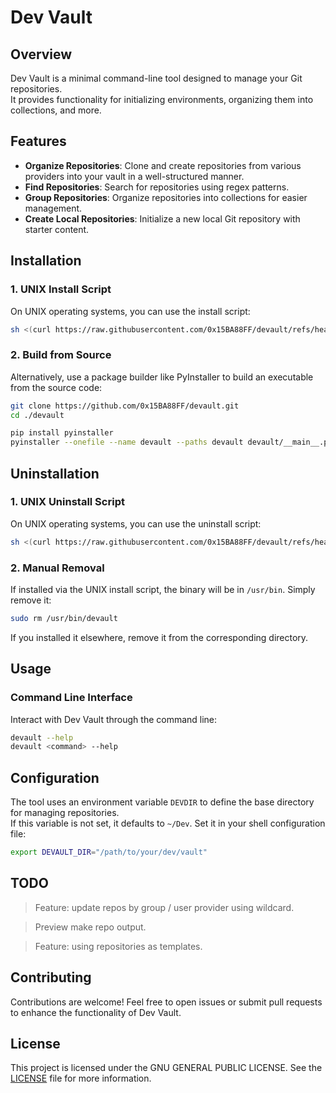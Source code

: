 # Dev Vault

## Overview

Dev Vault is a minimal command-line tool designed to manage your Git repositories.  
It provides functionality for initializing environments, organizing them into collections, and more.

## Features

- **Organize Repositories**: Clone and create repositories from various providers into your vault in a well-structured manner.
- **Find Repositories**: Search for repositories using regex patterns.
- **Group Repositories**: Organize repositories into collections for easier management.
- **Create Local Repositories**: Initialize a new local Git repository with starter content.

## Installation

### 1. UNIX Install Script

On UNIX operating systems, you can use the install script:

```bash
sh <(curl https://raw.githubusercontent.com/0x15BA88FF/devault/refs/heads/main/scripts/install.sh)
```

### 2. Build from Source

Alternatively, use a package builder like PyInstaller to build an executable from the source code:

```bash
git clone https://github.com/0x15BA88FF/devault.git
cd ./devault

pip install pyinstaller
pyinstaller --onefile --name devault --paths devault devault/__main__.py
```

## Uninstallation

### 1. UNIX Uninstall Script

On UNIX operating systems, you can use the uninstall script:

```bash
sh <(curl https://raw.githubusercontent.com/0x15BA88FF/devault/refs/heads/main/scripts/uninstall.sh)
```

### 2. Manual Removal

If installed via the UNIX install script, the binary will be in `/usr/bin`. Simply remove it:

```bash
sudo rm /usr/bin/devault
```

If you installed it elsewhere, remove it from the corresponding directory.

## Usage

### Command Line Interface

Interact with Dev Vault through the command line:

```bash
devault --help
devault <command> --help
```

## Configuration

The tool uses an environment variable `DEVDIR` to define the base directory for managing repositories.  
If this variable is not set, it defaults to `~/Dev`. Set it in your shell configuration file:

```bash
export DEVAULT_DIR="/path/to/your/dev/vault"
```

## TODO

> Feature: update repos by group / user provider using wildcard.

> Preview make repo output.

> Feature: using repositories as templates.


## Contributing

Contributions are welcome! Feel free to open issues or submit pull requests to enhance the functionality of Dev Vault.

## License

This project is licensed under the GNU GENERAL PUBLIC LICENSE. See the [LICENSE](LICENSE) file for more information.
